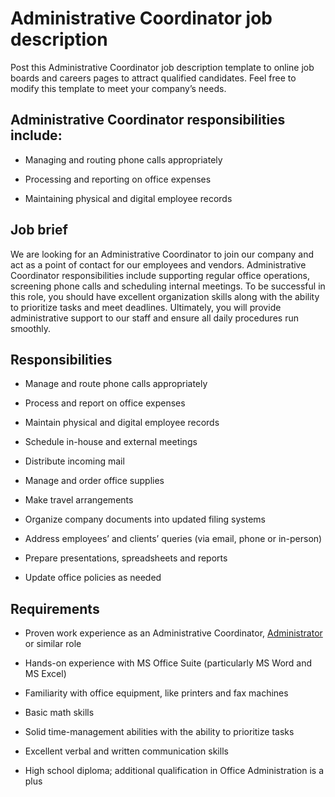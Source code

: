 # Administrative Coordinator job description
Post this Administrative Coordinator job description template to online job boards and careers pages to attract qualified candidates. Feel free to modify this template to meet your company’s needs.


## Administrative Coordinator responsibilities include:
* Managing and routing phone calls appropriately

* Processing and reporting on office expenses

* Maintaining physical and digital employee records


## Job brief

We are looking for an Administrative Coordinator to join our company and act as a point of contact for our employees and vendors.
Administrative Coordinator responsibilities include supporting regular office operations, screening phone calls and scheduling internal meetings. To be successful in this role, you should have excellent organization skills along with the ability to prioritize tasks and meet deadlines.
Ultimately, you will provide administrative support to our staff and ensure all daily procedures run smoothly.


## Responsibilities

* Manage and route phone calls appropriately

* Process and report on office expenses

* Maintain physical and digital employee records

* Schedule in-house and external meetings

* Distribute incoming mail

* Manage and order office supplies

* Make travel arrangements

* Organize company documents into updated filing systems

* Address employees’ and clients’ queries (via email, phone or in-person)

* Prepare presentations, spreadsheets and reports

* Update office policies as needed


## Requirements

* Proven work experience as an Administrative Coordinator, <a href="https://resources.workable.com/administrator-job-description" target="_blank" rel="noopener">Administrator</a> or similar role

* Hands-on experience with MS Office Suite (particularly MS Word and MS Excel)

* Familiarity with office equipment, like printers and fax machines

* Basic math skills

* Solid time-management abilities with the ability to prioritize tasks

* Excellent verbal and written communication skills

* High school diploma; additional qualification in Office Administration is a plus
